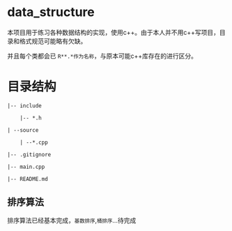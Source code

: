 # data_structure

本项目用于练习各种数据结构的实现，使用c++。由于本人并不用c++写项目，目录和格式规范可能略有欠缺。

并且每个类都会已 `R**.*作为名称`，与原本可能c++库存在的进行区分。

# 目录结构

```
|-- include

    |-- *.h

| --source

    | --*.cpp

|-- .gitignore

|-- main.cpp

|-- README.md
```


## 排序算法

排序算法已经基本完成，`基数排序`,`桶排序`...待完成
